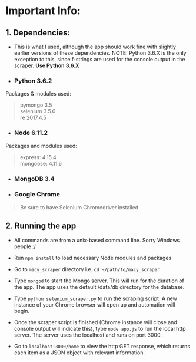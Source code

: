 # Important Info:

## 1. Dependencies:
- This is what I used, although the app should work fine with slightly earlier versions of these dependencies. NOTE: Python 3.6.X is the only exception to this, since f-strings are used for the console output in the scraper. **Use Python 3.6.X**

- ### Python 3.6.2
Packages & modules used:  
> pymongo 3.5  
> selenium 3.5.0  
> re 2017.4.5

- ### Node 6.11.2
Packages and modules used:
> express: 4.15.4  
> mongoose: 4.11.6  

- ### MongoDB 3.4

- ### Google Chrome
> Be sure to have Selenium Chromedriver installed

## 2. Running the app
- All commands are from a unix-based command line. Sorry Windows people :/  

- Run `npm install` to load necessary Node modules and packages    

- Go to `macy_scraper` directory i.e. `cd ~/path/to/macy_scraper`  

- Type `mongod` to start the Mongo server. This will run for the duration of the app. The app uses the default /data/db directory for the database.

- Type `python selenium_scraper.py` to run the scraping script. A new instance of your Chrome browser will open up and automation will begin.   

- Once the scraper script is finished (Chrome instance will close and console output will indicate this), type `node app.js` to run the local http server. The server uses the localhost and runs on port 3000.  

- Go to `localhost:3000/home` to view the http GET response, which returns each item as a JSON object with relevant information.
